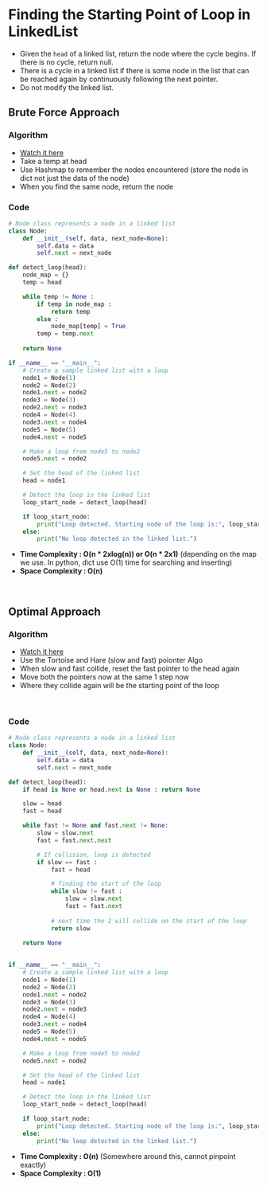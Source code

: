 # Finding the Starting Point of Loop in LinkedList

- Given the `head` of a linked list, return the node where the cycle begins. If there is no cycle, return null.
- There is a cycle in a linked list if there is some node in the list that can be reached again by continuously following the next pointer. 
- Do not modify the linked list.

## Brute Force Approach 

### Algorithm

- [Watch it here](https://youtu.be/wiOo4DC5GGA?si=9EaDVTCsQauuDOgk&t=133)
- Take a temp at head 
- Use Hashmap to remember the nodes encountered (store the node in dict not just the data of the node)
- When you find the same node, return the node

### Code

```python 
# Node class represents a node in a linked list
class Node:
    def __init__(self, data, next_node=None):
        self.data = data  
        self.next = next_node 

def detect_loop(head):
    node_map = {}
    temp = head

    while temp != None :
        if temp in node_map :
            return temp
        else :
            node_map[temp] = True
        temp = temp.next
    
    return None

if __name__ == "__main__":
    # Create a sample linked list with a loop
    node1 = Node(1)
    node2 = Node(2)
    node1.next = node2
    node3 = Node(3)
    node2.next = node3
    node4 = Node(4)
    node3.next = node4
    node5 = Node(5)
    node4.next = node5

    # Make a loop from node5 to node2
    node5.next = node2

    # Set the head of the linked list
    head = node1

    # Detect the loop in the linked list
    loop_start_node = detect_loop(head)

    if loop_start_node:
        print("Loop detected. Starting node of the loop is:", loop_start_node.data)
    else:
        print("No loop detected in the linked list.")
```

- **Time Complexity : O(n * 2xlog(n)) or O(n * 2x1)** (depending on the map we use. In python, dict use O(1) time for searching and inserting)
- **Space Complexity : O(n)**

<br>

## Optimal Approach 

### Algorithm 

- [Watch it here](https://youtu.be/wiOo4DC5GGA?si=PLxf8n5gmiyTw9Zu&t=458)
- Use the Tortoise and Hare (slow and fast) poionter Algo
- When slow and fast collide, reset the fast pointer to the head again
- Move both the pointers now at the same 1 step now
- Where they collide again will be the starting point of the loop

<br>

### Code 

```python 
# Node class represents a node in a linked list
class Node:
    def __init__(self, data, next_node=None):
        self.data = data  
        self.next = next_node 

def detect_loop(head):
    if head is None or head.next is None : return None

    slow = head
    fast = head 

    while fast != None and fast.next != None:
        slow = slow.next
        fast = fast.next.next

        # If collision, loop is detected
        if slow == fast : 
            fast = head

            # finding the start of the loop
            while slow != fast : 
                slow = slow.next
                fast = fast.next
            
            # next time the 2 will collide on the start of the loop
            return slow 
    
    return None
            

if __name__ == "__main__":
    # Create a sample linked list with a loop
    node1 = Node(1)
    node2 = Node(2)
    node1.next = node2
    node3 = Node(3)
    node2.next = node3
    node4 = Node(4)
    node3.next = node4
    node5 = Node(5)
    node4.next = node5

    # Make a loop from node5 to node2
    node5.next = node2

    # Set the head of the linked list
    head = node1

    # Detect the loop in the linked list
    loop_start_node = detect_loop(head)

    if loop_start_node:
        print("Loop detected. Starting node of the loop is:", loop_start_node.data)
    else:
        print("No loop detected in the linked list.")
```

- **Time Complexity : O(n)**  (Somewhere around this, cannot pinpoint exactly)
- **Space Complexity : O(1)**